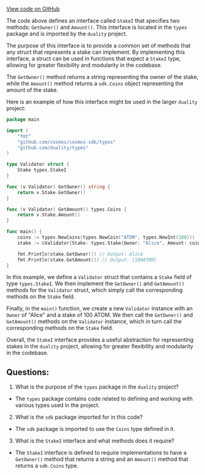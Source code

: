 [View code on GitHub](https://github.com/duality-labs/duality/incentives/types/lockI.go)

The code above defines an interface called `StakeI` that specifies two methods: `GetOwner()` and `Amount()`. This interface is located in the `types` package and is imported by the `duality` project. 

The purpose of this interface is to provide a common set of methods that any struct that represents a stake can implement. By implementing this interface, a struct can be used in functions that expect a `StakeI` type, allowing for greater flexibility and modularity in the codebase. 

The `GetOwner()` method returns a string representing the owner of the stake, while the `Amount()` method returns a `sdk.Coins` object representing the amount of the stake. 

Here is an example of how this interface might be used in the larger `duality` project:

```go
package main

import (
	"fmt"
	"github.com/cosmos/cosmos-sdk/types"
	"github.com/duality/types"
)

type Validator struct {
	Stake types.StakeI
}

func (v Validator) GetOwner() string {
	return v.Stake.GetOwner()
}

func (v Validator) GetAmount() types.Coins {
	return v.Stake.Amount()
}

func main() {
	coins := types.NewCoins(types.NewCoin("ATOM", types.NewInt(100)))
	stake := &Validator{Stake: types.Stake{Owner: "Alice", Amount: coins}}

	fmt.Println(stake.GetOwner()) // Output: Alice
	fmt.Println(stake.GetAmount()) // Output: [100ATOM]
}
```

In this example, we define a `Validator` struct that contains a `Stake` field of type `types.StakeI`. We then implement the `GetOwner()` and `GetAmount()` methods for the `Validator` struct, which simply call the corresponding methods on the `Stake` field. 

Finally, in the `main()` function, we create a new `Validator` instance with an `Owner` of "Alice" and a stake of 100 ATOM. We then call the `GetOwner()` and `GetAmount()` methods on the `Validator` instance, which in turn call the corresponding methods on the `Stake` field. 

Overall, the `StakeI` interface provides a useful abstraction for representing stakes in the `duality` project, allowing for greater flexibility and modularity in the codebase.
## Questions: 
 1. What is the purpose of the `types` package in the `duality` project?
- The `types` package contains code related to defining and working with various types used in the project.

2. What is the `sdk` package imported for in this code?
- The `sdk` package is imported to use the `Coins` type defined in it.

3. What is the `StakeI` interface and what methods does it require?
- The `StakeI` interface is defined to require implementations to have a `GetOwner()` method that returns a string and an `Amount()` method that returns a `sdk.Coins` type.
